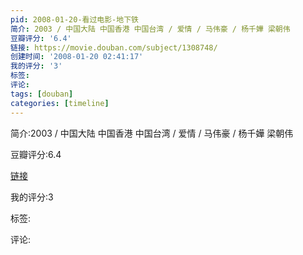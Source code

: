 ```yaml
---
pid: 2008-01-20-看过电影-地下铁
简介: 2003 / 中国大陆 中国香港 中国台湾 / 爱情 / 马伟豪 / 杨千嬅 梁朝伟
豆瓣评分: '6.4'
链接: https://movie.douban.com/subject/1308748/
创建时间: '2008-01-20 02:41:17'
我的评分: '3'
标签:
评论:
tags: [douban]
categories: [timeline]
---
```

简介:2003 / 中国大陆 中国香港 中国台湾 / 爱情 / 马伟豪 / 杨千嬅 梁朝伟

豆瓣评分:6.4

[链接](https://movie.douban.com/subject/1308748/)

我的评分:3

标签:

评论:

